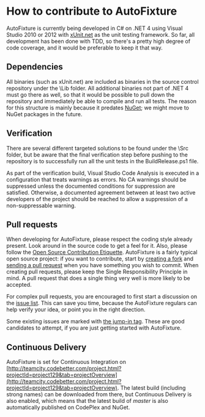 # How to contribute to AutoFixture #

AutoFixture is currently being developed in C# on .NET 4 using Visual Studio 2010 or 2012 with [xUnit.net](http://xunit.codeplex.com/) as the unit testing framework. So far, all development has been done with TDD, so there's a pretty high degree of code coverage, and it would be preferable to keep it that way.

## Dependencies ##

All binaries (such as xUnit.net) are included as binaries in the source control repository under the \Lib folder. All additional binaries not part of .NET 4 must go there as well, so that it would be possible to pull down the repository and immediately be able to compile and run all tests. The reason for this structure is mainly because it predates [NuGet](http://nuget.org/); we might move to NuGet packages in the future.

## Verification ##

There are several different targeted solutions to be found under the \Src folder, but be aware that the final verification step before pushing to the repository is to successfully run all the unit tests in the BuildRelease.ps1 file.

As part of the verification build, Visual Studio Code Analysis is executed in a configuration that treats warnings as errors. No CA warnings should be suppressed unless the documented conditions for suppression are satisfied. Otherwise, a documented agreement between at least two active developers of the project should be reached to allow a suppression of a non-suppressable warning.

## Pull requests ##

When developing for AutoFixture, please respect the coding style already present. Look around in the source code to get a feel for it. Also, please follow the [Open Source Contribution Etiquette](http://tirania.org/blog/archive/2010/Dec-31.html). AutoFixture is a fairly typical open source project: if you want to contribute, start by [creating a fork](http://help.github.com/fork-a-repo/) and [sending a pull request](http://help.github.com/send-pull-requests/) when you have something you wish to commit. When creating pull requests, please keep the Single Responsibility Principle in mind. A pull request that does a single thing very well is more likely to be accepted.

For complex pull requests, you are encouraged to first start a discussion on the [issue list](https://github.com/AutoFixture/AutoFixture/issues). This can save you time, because the AutoFixture regulars can help verify your idea, or point you in the right direction.

Some existing issues are marked with [the jump-in tag](http://nikcodes.com/2013/05/10/new-contributor-jump-in/). These are good candidates to attempt, if you are just getting started with AutoFixture.

## Continuous Delivery ##

AutoFixture is set for Continuous Integration on [http://teamcity.codebetter.com/project.html?projectId=project129&tab=projectOverview](http://teamcity.codebetter.com/project.html?projectId=project129&tab=projectOverview). The latest build (including strong names) can be downloaded from there, but Continuous Delivery is also enabled, which means that the latest build of *master* is also automatically published on CodePlex and NuGet.
